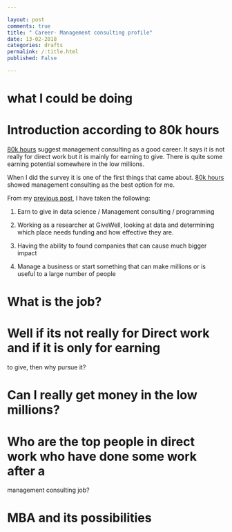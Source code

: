 ```yaml
---

layout: post
comments: true
title: " Career- Management consulting profile" 
date: 13-02-2018 
categories: drafts
permalink: /:title.html
published: False

---
```


# what I could be doing 

# Introduction according to 80k hours

[80k hours](https://80000hours.org/) suggest management consulting as a good career. It says
it is not really for direct work but it is mainly for earning to
give. There is quite some earning potential somewhere in the low
millions.

When I did the survey it is one of the first things that came
about. [80k hours][80k-hours] showed management consulting as the best option
for me.

From my [previous post][career-6], I have taken the following:

1. Earn to give in data science / Management consulting / programming

2. Working as a researcher at GiveWell, looking at data and determining which place needs funding and how effective they are.

3. Having the ability to found companies that can cause much bigger impact

4. Manage a business or start something that can make millions or is useful to a large number of people



[career-6]: /career-which-career-(6).html
[80k-hours]: https://80000hours.org/

# What is the job?


# Well if its not really for Direct work and if it is only for earning
to give, then why pursue it? 


# Can I really get money in the low millions?

# Who are the top people in direct work who have done some work after a
management consulting job?

# MBA and its possibilities




